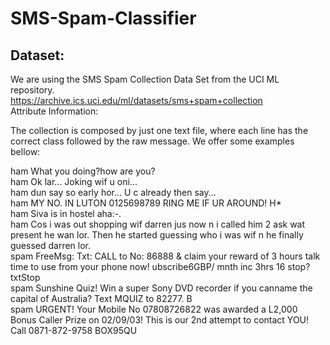 # SMS-Spam-Classifier  
## Dataset:  
We are using the SMS Spam Collection Data Set from the UCI ML repository.  
https://archive.ics.uci.edu/ml/datasets/sms+spam+collection  
Attribute Information:  

The collection is composed by just one text file, where each line has the correct class followed by the raw message. We offer some examples bellow:  

ham What you doing?how are you?  
ham Ok lar... Joking wif u oni...  
ham dun say so early hor... U c already then say...  
ham MY NO. IN LUTON 0125698789 RING ME IF UR AROUND! H*  
ham Siva is in hostel aha:-.  
ham Cos i was out shopping wif darren jus now n i called him 2 ask wat present he wan lor. Then he started guessing who i was wif n he finally guessed darren lor.  
spam FreeMsg: Txt: CALL to No: 86888 & claim your reward of 3 hours talk time to use from your phone now! ubscribe6GBP/ mnth inc 3hrs 16 stop?txtStop  
spam Sunshine Quiz! Win a super Sony DVD recorder if you canname the capital of Australia? Text MQUIZ to 82277. B  
spam URGENT! Your Mobile No 07808726822 was awarded a L2,000 Bonus Caller Prize on 02/09/03! This is our 2nd attempt to contact YOU! Call 0871-872-9758 BOX95QU  

